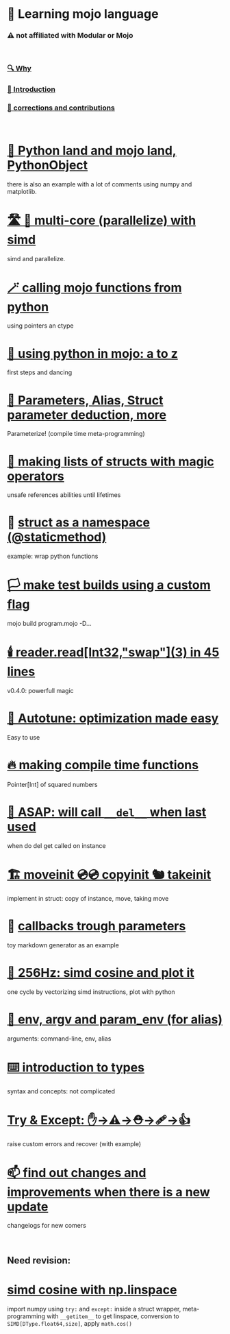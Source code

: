 

# 📖 Learning mojo language
###  ⚠️  not affiliated with Modular or Mojo
&nbsp; 

### [🔍 Why](/why.md) 
### [🔦 Introduction](/introduction.md)
### [🫵 corrections and contributions](contribute.md) 
&nbsp; 

# [🔁 Python land and mojo land, PythonObject](tutorials/python-world-mojo-world.md) 
there is also an example with a lot of comments using numpy and matplotlib. 

# [🛣️ 🚌 multi-core (parallelize) with simd](tutorials/multi-core-parallelize-with-simd%20.md) 
simd and parallelize.

# [🪄 calling mojo functions from python ](tutorials/calling-mojo-functions-in-python.md)
using pointers an ctype

# [🐍 using python in mojo: a to z](tutorials/using-python-in-mojo.md)
first steps and dancing

# [🧬 Parameters, Alias, Struct parameter deduction, more](tutorials/parameters-alias-struct-parameter-deduction.md)
Parameterize! (compile time meta-programming) 

# [🤹 making lists of structs with magic operators](tutorials/lists-of-structs-magic-operators-pre-lifetimes.md)
unsafe references abilities until lifetimes

# 🫙 [struct as a namespace (@staticmethod)](tutorials/struct-as-namespace.md)
example: wrap python functions

# [🏳️ make test builds using a custom flag](tutorials/make-test-builds-using-a-custom-flag.md)
mojo build program.mojo -D...

# [🕯️ reader.read\[Int32,"swap"\](3) in 45 lines](tutorials/reader-in-few-lines-with-endian-ness.md)
v0.4.0: powerfull magic 

# [🔮 Autotune: optimization made easy](tutorials/autotune-optimize-by-search-and-benchmark.md)
Easy to use

# [🔥 making compile time functions](tutorials/compile-time-functions.md)
Pointer[Int] of squared numbers

# [🧹 ASAP: will call ```__del__``` when last used](tutorials/memory-asap-and-destructor-behaviours.md)
when do del get called on instance

# [🏗️ moveinit 💿💿 copyinit 🐿️ takeinit](tutorials/moveinit-copyinit-takeinit.md)
implement in struct: copy of instance, move, taking move

# 🤙 [callbacks trough parameters](tutorials/callbacks-trough-parameters.md)
toy markdown generator as an example

# [🌊 256Hz: simd cosine and plot it](tutorials/vectorise-simd-cosine.md)
one cycle by vectorizing simd instructions, plot with python

# [🦜 env, argv and param_env (for alias)](tutorials/env-argv-param_env-for-parameters.md)
arguments: command-line, env, alias

# [⌨️ introduction to types](tutorials/introduction-to-types.md)
syntax and concepts: not complicated

# [Try & Except: ✋->⚠️->⛑️->🩹->👍 ](tutorials/try-and-except-errors-handling.md)
raise custom errors and recover (with example)

# [📫 find out changes and improvements when there is a new update](tutorials/what-have-change-when-there-is-a-new-update.md)
changelogs for new comers

&nbsp; 
## Need revision: 
# [simd cosine with np.linspace](tutorials/numpy-simd.md)
import numpy using ```try:``` and ```except:``` inside a struct wrapper, meta-programming with ```__getitem__``` to get linspace, conversion to ```SIMD[DType.float64,size]```, apply ```math.cos()```

